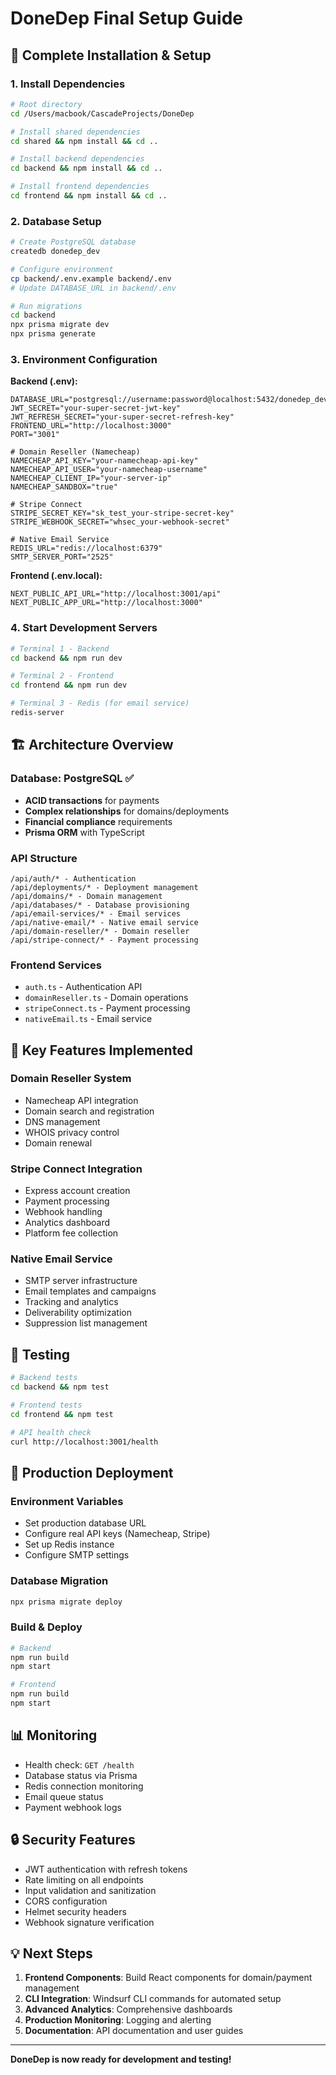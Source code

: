 # DoneDep Final Setup Guide

## 🚀 Complete Installation & Setup

### 1. Install Dependencies

```bash
# Root directory
cd /Users/macbook/CascadeProjects/DoneDep

# Install shared dependencies
cd shared && npm install && cd ..

# Install backend dependencies
cd backend && npm install && cd ..

# Install frontend dependencies  
cd frontend && npm install && cd ..
```

### 2. Database Setup

```bash
# Create PostgreSQL database
createdb donedep_dev

# Configure environment
cp backend/.env.example backend/.env
# Update DATABASE_URL in backend/.env

# Run migrations
cd backend
npx prisma migrate dev
npx prisma generate
```

### 3. Environment Configuration

**Backend (.env):**
```env
DATABASE_URL="postgresql://username:password@localhost:5432/donedep_dev"
JWT_SECRET="your-super-secret-jwt-key"
JWT_REFRESH_SECRET="your-super-secret-refresh-key"
FRONTEND_URL="http://localhost:3000"
PORT="3001"

# Domain Reseller (Namecheap)
NAMECHEAP_API_KEY="your-namecheap-api-key"
NAMECHEAP_API_USER="your-namecheap-username"
NAMECHEAP_CLIENT_IP="your-server-ip"
NAMECHEAP_SANDBOX="true"

# Stripe Connect
STRIPE_SECRET_KEY="sk_test_your-stripe-secret-key"
STRIPE_WEBHOOK_SECRET="whsec_your-webhook-secret"

# Native Email Service
REDIS_URL="redis://localhost:6379"
SMTP_SERVER_PORT="2525"
```

**Frontend (.env.local):**
```env
NEXT_PUBLIC_API_URL="http://localhost:3001/api"
NEXT_PUBLIC_APP_URL="http://localhost:3000"
```

### 4. Start Development Servers

```bash
# Terminal 1 - Backend
cd backend && npm run dev

# Terminal 2 - Frontend  
cd frontend && npm run dev

# Terminal 3 - Redis (for email service)
redis-server
```

## 🏗️ Architecture Overview

### Database: PostgreSQL ✅
- **ACID transactions** for payments
- **Complex relationships** for domains/deployments
- **Financial compliance** requirements
- **Prisma ORM** with TypeScript

### API Structure
```
/api/auth/* - Authentication
/api/deployments/* - Deployment management
/api/domains/* - Domain management
/api/databases/* - Database provisioning
/api/email-services/* - Email services
/api/native-email/* - Native email service
/api/domain-reseller/* - Domain reseller
/api/stripe-connect/* - Payment processing
```

### Frontend Services
- `auth.ts` - Authentication API
- `domainReseller.ts` - Domain operations
- `stripeConnect.ts` - Payment processing
- `nativeEmail.ts` - Email service

## 🔧 Key Features Implemented

### Domain Reseller System
- Namecheap API integration
- Domain search and registration
- DNS management
- WHOIS privacy control
- Domain renewal

### Stripe Connect Integration
- Express account creation
- Payment processing
- Webhook handling
- Analytics dashboard
- Platform fee collection

### Native Email Service
- SMTP server infrastructure
- Email templates and campaigns
- Tracking and analytics
- Deliverability optimization
- Suppression list management

## 🧪 Testing

```bash
# Backend tests
cd backend && npm test

# Frontend tests
cd frontend && npm test

# API health check
curl http://localhost:3001/health
```

## 🚀 Production Deployment

### Environment Variables
- Set production database URL
- Configure real API keys (Namecheap, Stripe)
- Set up Redis instance
- Configure SMTP settings

### Database Migration
```bash
npx prisma migrate deploy
```

### Build & Deploy
```bash
# Backend
npm run build
npm start

# Frontend
npm run build
npm start
```

## 📊 Monitoring

- Health check: `GET /health`
- Database status via Prisma
- Redis connection monitoring
- Email queue status
- Payment webhook logs

## 🔒 Security Features

- JWT authentication with refresh tokens
- Rate limiting on all endpoints
- Input validation and sanitization
- CORS configuration
- Helmet security headers
- Webhook signature verification

## 💡 Next Steps

1. **Frontend Components**: Build React components for domain/payment management
2. **CLI Integration**: Windsurf CLI commands for automated setup
3. **Advanced Analytics**: Comprehensive dashboards
4. **Production Monitoring**: Logging and alerting
5. **Documentation**: API documentation and user guides

---

**DoneDep is now ready for development and testing!**
